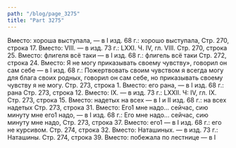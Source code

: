 ```yaml
---
path: "/blog/page_3275"
title: "Part 3275"
---
```


Вместо: хороша выступала, — в I изд. 68 г.: хорошо выступала,
Стр. 270, строка 17.
Вместо: VIII. — в изд. 73 г.: LXXI.
Ч. IV, гл. VIII.
Стр. 270, строка 25.
Вместо: флигеля всё таки — в I изд. 68 г.: флигель всё таки
Стр. 272, строка 24.
Вместо: Я не могу приказывать своему чувству», говорил он сам себе — в I изд. 68 г.: Пожертвовать своим чувством я всегда могу для блага своих родных, говорил он сам себе, но приказывать своему чувству я не могу.
Стр. 273, строка 1.
Вместо: его рана, — в I изд. 68 г.: рана
Стр. 273, строка 12.
Вместо: IX. — в изд. 73 г.: LXXII.
Ч: IV, гл. IX.
Стр. 273, строка 15.
Вместо: надетых на всех — в I и II изд. 68 г.: на всех надетых
Стр. 273, строка 31.
Вместо: Его1 мне надо... сейчас, сию минуту мне его1 надо, — в I изд. 68 г.: Его мне надо... сейчас, сию минуту мне надо,
Стр. 273, строка 37.
Вместо: его1 — в I изд. 68 г.: его не курсивом.
Стр. 274, строка 32.
Вместо: Наташиных. — в изд. 73 г.: Наташины.
Стр. 274, строка 39.
Вместо: побежала по лестнице — в I
